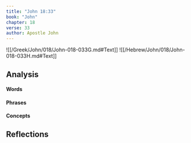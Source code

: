 ```yaml
---
title: "John 18:33"
book: "John"
chapter: 18
verse: 33
author: Apostle John
---
```

![[/Greek/John/018/John-018-033G.md#Text]]
![[/Hebrew/John/018/John-018-033H.md#Text]]

## Analysis

#### Words

#### Phrases

#### Concepts

## Reflections
